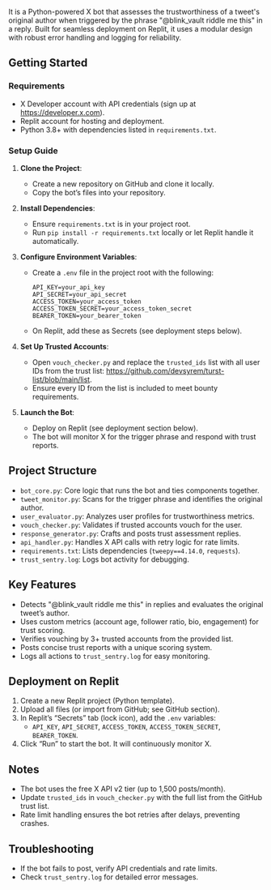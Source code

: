 

It is a Python-powered X bot that assesses the trustworthiness of a tweet's original author when triggered by the phrase "@blink_vault riddle me this" in a reply. Built for seamless deployment on Replit, it uses a modular design with robust error handling and logging for reliability.

## Getting Started

### Requirements
- X Developer account with API credentials (sign up at https://developer.x.com).
- Replit account for hosting and deployment.
- Python 3.8+ with dependencies listed in `requirements.txt`.

### Setup Guide
1. **Clone the Project**:
   - Create a new repository on GitHub and clone it locally.
   - Copy the bot’s files into your repository.

2. **Install Dependencies**:
   - Ensure `requirements.txt` is in your project root.
   - Run `pip install -r requirements.txt` locally or let Replit handle it automatically.

3. **Configure Environment Variables**:
   - Create a `.env` file in the project root with the following:
     ```plaintext
     API_KEY=your_api_key
     API_SECRET=your_api_secret
     ACCESS_TOKEN=your_access_token
     ACCESS_TOKEN_SECRET=your_access_token_secret
     BEARER_TOKEN=your_bearer_token
     ```
   - On Replit, add these as Secrets (see deployment steps below).

4. **Set Up Trusted Accounts**:
   - Open `vouch_checker.py` and replace the `trusted_ids` list with all user IDs from the trust list: https://github.com/devsyrem/turst-list/blob/main/list.
   - Ensure every ID from the list is included to meet bounty requirements.

5. **Launch the Bot**:
   - Deploy on Replit (see deployment section below).
   - The bot will monitor X for the trigger phrase and respond with trust reports.

## Project Structure
- `bot_core.py`: Core logic that runs the bot and ties components together.
- `tweet_monitor.py`: Scans for the trigger phrase and identifies the original author.
- `user_evaluator.py`: Analyzes user profiles for trustworthiness metrics.
- `vouch_checker.py`: Validates if trusted accounts vouch for the user.
- `response_generator.py`: Crafts and posts trust assessment replies.
- `api_handler.py`: Handles X API calls with retry logic for rate limits.
- `requirements.txt`: Lists dependencies (`tweepy==4.14.0`, `requests`).
- `trust_sentry.log`: Logs bot activity for debugging.

## Key Features
- Detects "@blink_vault riddle me this" in replies and evaluates the original tweet’s author.
- Uses custom metrics (account age, follower ratio, bio, engagement) for trust scoring.
- Verifies vouching by 3+ trusted accounts from the provided list.
- Posts concise trust reports with a unique scoring system.
- Logs all actions to `trust_sentry.log` for easy monitoring.

## Deployment on Replit
1. Create a new Replit project (Python template).
2. Upload all files (or import from GitHub; see GitHub section).
3. In Replit’s “Secrets” tab (lock icon), add the `.env` variables:
   - `API_KEY`, `API_SECRET`, `ACCESS_TOKEN`, `ACCESS_TOKEN_SECRET`, `BEARER_TOKEN`.
4. Click “Run” to start the bot. It will continuously monitor X.

## Notes
- The bot uses the free X API v2 tier (up to 1,500 posts/month).
- Update `trusted_ids` in `vouch_checker.py` with the full list from the GitHub trust list.
- Rate limit handling ensures the bot retries after delays, preventing crashes.

## Troubleshooting
- If the bot fails to post, verify API credentials and rate limits.
- Check `trust_sentry.log` for detailed error messages.